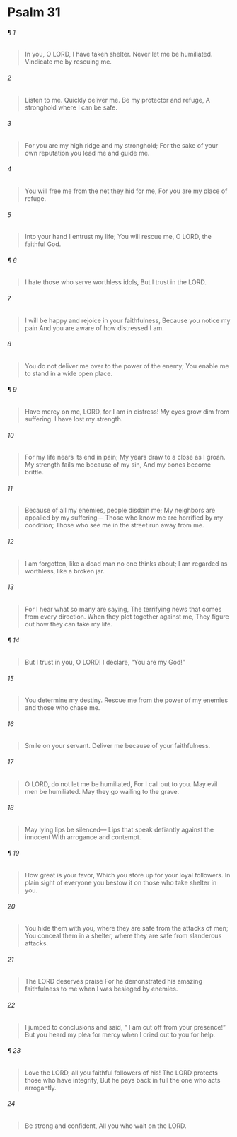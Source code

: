 # Psalm 31
###### ¶ 1
> In you, O LORD, I have taken shelter.
> Never let me be humiliated.
> Vindicate me by rescuing me.
###### 2
> Listen to me.
> Quickly deliver me.
> Be my protector and refuge,
> A stronghold where I can be safe.
###### 3
> For you are my high ridge and my stronghold;
> For the sake of your own reputation you lead me and guide me.
###### 4
> You will free me from the net they hid for me,
> For you are my place of refuge.
###### 5
> Into your hand I entrust my life;
> You will rescue me, O LORD, the faithful God.
###### ¶ 6
> I hate those who serve worthless idols,
> But I trust in the LORD.
###### 7
> I will be happy and rejoice in your faithfulness,
> Because you notice my pain
> And you are aware of how distressed I am.
###### 8
> You do not deliver me over to the power of the enemy;
> You enable me to stand in a wide open place.
###### ¶ 9
> Have mercy on me, LORD, for I am in distress!
> My eyes grow dim from suffering.
> I have lost my strength.
###### 10
> For my life nears its end in pain;
> My years draw to a close as I groan.
> My strength fails me because of my sin,
> And my bones become brittle.
###### 11
> Because of all my enemies, people disdain me;
> My neighbors are appalled by my suffering—
> Those who know me are horrified by my condition;
> Those who see me in the street run away from me.
###### 12
> I am forgotten, like a dead man no one thinks about;
> I am regarded as worthless, like a broken jar.
###### 13
> For I hear what so many are saying,
> The terrifying news that comes from every direction.
> When they plot together against me,
> They figure out how they can take my life.
###### ¶ 14
> But I trust in you, O LORD!
> I declare, “You are my God!”
###### 15
> You determine my destiny.
> Rescue me from the power of my enemies and those who chase me.
###### 16
> Smile on your servant.
> Deliver me because of your faithfulness.
###### 17
> O LORD, do not let me be humiliated,
> For I call out to you.
> May evil men be humiliated.
> May they go wailing to the grave.
###### 18
> May lying lips be silenced—
> Lips that speak defiantly against the innocent
> With arrogance and contempt.
###### ¶ 19
> How great is your favor,
> Which you store up for your loyal followers.
> In plain sight of everyone you bestow it on those who take shelter in you.
###### 20
> You hide them with you, where they are safe from the attacks of men;
> You conceal them in a shelter, where they are safe from slanderous attacks.
###### 21
> The LORD deserves praise
> For he demonstrated his amazing faithfulness to me when I was besieged by enemies.
###### 22
> I jumped to conclusions and said,
>  “ I am cut off from your presence!”
> But you heard my plea for mercy when I cried out to you for help.
###### ¶ 23
> Love the LORD, all you faithful followers of his!
> The LORD protects those who have integrity,
> But he pays back in full the one who acts arrogantly.
###### 24
> Be strong and confident,
> All you who wait on the LORD.
